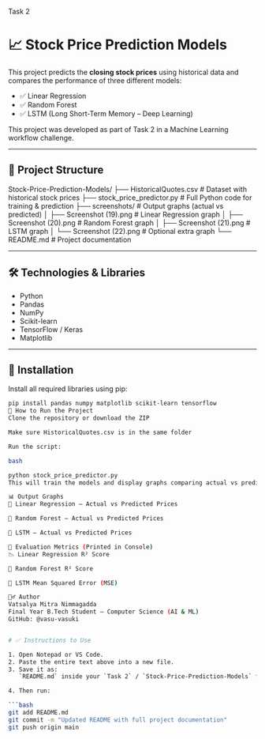 Task 2
# 📈 Stock Price Prediction Models

This project predicts the **closing stock prices** using historical data and compares the performance of three different models:

- ✅ Linear Regression  
- ✅ Random Forest  
- ✅ LSTM (Long Short-Term Memory – Deep Learning)

This project was developed as part of Task 2 in a Machine Learning workflow challenge.

---

## 📁 Project Structure

Stock-Price-Prediction-Models/
├── HistoricalQuotes.csv # Dataset with historical stock prices
├── stock_price_predictor.py # Full Python code for training & prediction
├── screenshots/ # Output graphs (actual vs predicted)
│ ├── Screenshot (19).png # Linear Regression graph
│ ├── Screenshot (20).png # Random Forest graph
│ ├── Screenshot (21).png # LSTM graph
│ └── Screenshot (22).png # Optional extra graph
└── README.md # Project documentation

---

## 🛠️ Technologies & Libraries

- Python
- Pandas
- NumPy
- Scikit-learn
- TensorFlow / Keras
- Matplotlib

---

## 🔧 Installation

Install all required libraries using pip:

```bash
pip install pandas numpy matplotlib scikit-learn tensorflow
🚀 How to Run the Project
Clone the repository or download the ZIP

Make sure HistoricalQuotes.csv is in the same folder

Run the script:

bash

python stock_price_predictor.py
This will train the models and display graphs comparing actual vs predicted prices.

📊 Output Graphs
🔹 Linear Regression – Actual vs Predicted Prices

🔹 Random Forest – Actual vs Predicted Prices

🔹 LSTM – Actual vs Predicted Prices

📌 Evaluation Metrics (Printed in Console)
📉 Linear Regression R² Score

🌲 Random Forest R² Score

🔁 LSTM Mean Squared Error (MSE)

🙋‍♂️ Author
Vatsalya Mitra Nimmagadda
Final Year B.Tech Student – Computer Science (AI & ML)
GitHub: @vasu-vasuki


# ✅ Instructions to Use

1. Open Notepad or VS Code.
2. Paste the entire text above into a new file.
3. Save it as:  
   `README.md` inside your `Task 2` / `Stock-Price-Prediction-Models` folder.

4. Then run:

```bash
git add README.md
git commit -m "Updated README with full project documentation"
git push origin main
